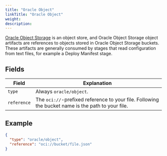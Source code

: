 ```yaml
---
title: "Oracle Object"
linkTitle: "Oracle Object"
weight: 
description: 
---
```



[Oracle Object Storage](https://docs.cloud.oracle.com/iaas/Content/Object/Concepts/objectstorageoverview.htm) is an object store,
and Oracle Object Storage object artifacts are references to objects stored in Oracle Object Storage buckets.
These artifacts are generally consumed by stages that read configuration from text files, for example a Deploy Manifest stage.

## Fields

| Field | Explanation |
|-|-----------|
| `type` | Always `oracle/object`. |
| `reference` | The `oci://`-prefixed reference to your file. Following the bucket name is the path to your file. |

## Example

```json
{
  "type": "oracle/object",
  "reference": "oci://bucket/file.json"
}
```
